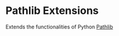 # Pathlib Extensions

Extends the functionalities of Python [Pathlib](https://docs.python.org/3/library/pathlib.html)
